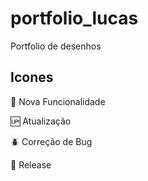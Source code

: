 # portfolio_lucas
Portfolio de desenhos

## Icones

:wrench: Nova Funcionalidade

:up: Atualização

:beetle: Correção de Bug

:checkered_flag: Release
